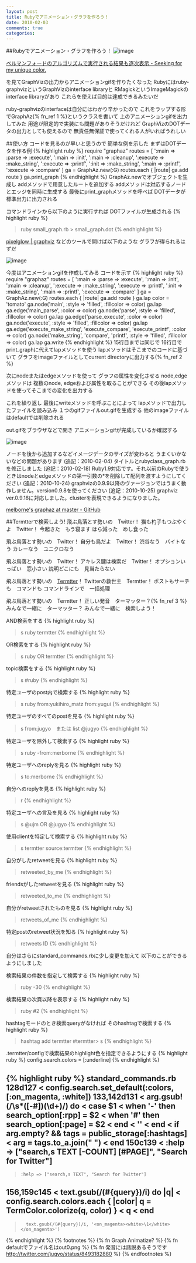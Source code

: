 ```yaml
---
layout: post
title: Rubyでアニメーション・グラフを作ろう！
date: 2010-02-03
comments: true
categories:
---
```


##Rubyでアニメーション・グラフを作ろう！
![image](http://img.f.hatena.ne.jp/images/fotolife/k/keyesberry/20100203/20100203194757.gif)


[ベルマンフォードのアルゴリズムで実行される結果も逐次表示 - Seeking for my unique color.](http://d.hatena.ne.jp/syou6162/20090625/1245895885)

を見てGraphVizの出力からアニメーションgifを作りたくなった
Rubyにはruby-graphvizというGraphVizのinterface libraryと
RMagickというImageMagickのinterface libraryがあり
これらを使えば目的は達成できるみたいだ

ruby-graphvizのinterfaceは自分にはわかり辛かったので
これをラップする形でGraphAz{% fn_ref 1 %}というクラスを書いて
上のアニメーションgifを出力してみた
用途が限定的で実装にも問題がありそうだけれど
GraphVizのDOTデータの出力としても使えるので
無責任無保証で使ってくれる人がいればうれしい

##使い方
コードを見るのが早いと思うので
簡単な例を示した
まずはDOTデータを作る例
{% highlight ruby %}
require "graphaz"
routes = [
  ':main => :parse => :execute',
  ':main => :init',
  ':main => :cleanup',
  ':execute => :make_string',
  ':execute => :printf',
  ':init => :make_string',
  ':main => :printf',
  ':execute => :compare'
  ]
ga = GraphAz.new(:G)
routes.each { |route| ga.add route }
ga.print_graph
{% endhighlight %}
GraphAz.newでオブジェクトを生成し
addメソッドで用意したルートを追加する
addメソッドは対応するノードとエッジを同時に生成する
最後にprint_graphメソッドを呼べば
DOTデータが標準出力に出力される

コマンドラインから以下のように実行すれば
DOTファイルが生成される
{% highlight ruby %}
> ruby small_graph.rb > small_graph.dot
{% endhighlight %}

[pixelglow | graphviz](http://www.pixelglow.com/graphviz/)
などのツールで開けば以下のような
グラフが得られるはずだ

![image](http://img.f.hatena.ne.jp/images/fotolife/k/keyesberry/20100203/20100203194922.png)


今度はアニメーションgifを作成してみる
コードを示す
{% highlight ruby %}
require "graphaz"
routes = [
  ':main => :parse => :execute',
  ':main => :init',
  ':main => :cleanup',
  ':execute => :make_string',
  ':execute => :printf',
  ':init => :make_string',
  ':main => :printf',
  ':execute => :compare'
  ]
ga = GraphAz.new(:G)
routes.each { |route| ga.add route }
ga.lap
color = 'tomato'
ga.node('main', :style => 'filled', :fillcolor => color)
ga.lap
ga.edge('main_parse', :color => color)
ga.node('parse', :style => 'filled', :fillcolor => color)
ga.lap
ga.edge('parse_execute', :color => color)
ga.node('execute', :style => 'filled', :fillcolor => color)
ga.lap
ga.edge('execute_make_string', 'execute_compare', 'execute_printf', :color => color)
ga.node('make_string', 'compare', 'printf', :style => 'filled', :fillcolor => color)
ga.lap
ga.write
{% endhighlight %}
15行目までは同じで
16行目でprint_graphに代えてlapメソッドを使う
lapメソッドはそこまでのコードに基づいて
グラフをimageファイルとしてcurrent directoryに出力する{% fn_ref 2 %}

次にnodeまたはedgeメソッドを使って
グラフの属性を変化させる
node,edgeメソッドは
複数のnode, edgeおよび属性を取ることができる
その後lapメソッドを使ってそこまでの変化を出力する

これを繰り返し
最後にwriteメソッドを呼ぶことによって
lapメソッドで出力したファイルを読み込み
１つのgifファイルout.gifを生成する
他のimageファイルはdefaultでは削除される

out.gifをブラウザなどで開き
アニメーションgifが完成しているか確認する

![image](http://img.f.hatena.ne.jp/images/fotolife/k/keyesberry/20100203/20100203194956.gif)


ノードを後から追加するなどイメージデータのサイズが変わると
うまくいかないなどの問題があります
(追記：2010-02-04) タイトルとrubyclass_graph.rbを修正しました
(追記：2010-02-18) Ruby1.9対応です。それ以前のRubyで使うときはnodeとedgeメソッドの第一引数の*を削除して配列を渡すようにしてください
(追記：2010-10-24) graphvizの0.9.9以降のヴァージョンではうまく動作しません。version0.9.8を使ってください
(追記：2010-10-25) graphviz ver.0.9.18に対応しました。clusterを表現できるようになりました。

[melborne's graphaz at master - GitHub](http://github.com/melborne/graphaz)

##Termtterで検索しよう!
飛ぶ鳥落とす勢いの　Twitter！
猫も杓子もつぶやくよ　Twitter！
今起きた　もう寝ます
はら減った　めし食った

飛ぶ鳥落とす勢いの　Twitter！
自分も鳥だよ　Twitter！
渋谷なう　バイトなう
カレーなう　ユニクロなう

飛ぶ鳥落とす勢いの　Twitter！
アキレス腱は検索だ　Twitter！
オプションいっぱい　窓小さい
説明どこにも　見当たらない

飛ぶ鳥落とす勢いの　[Termtter](http://termtter.org/)！
Twitterの救世主　Termtter！
ポストもサーチも　コマンドも
コマンドラインで　一括処理

飛ぶ鳥落とす勢いの　Termtter！
正しい発音　ターマッター？{% fn_ref 3 %}
みんなで一緒に　ターマッター？
みんなで一緒に　検索しよう！

AND検索をする
{% highlight ruby %}
> s ruby termtter
{% endhighlight %}

OR検索をする
{% highlight ruby %}
> s ruby OR termtter
{% endhighlight %}

topic検索をする
{% highlight ruby %}
> s #ruby
{% endhighlight %}

特定ユーザのpost内で検索する
{% highlight ruby %}
> s ruby from:yukihiro_matz from:yugui
{% endhighlight %}

特定ユーザのすべてのpostを見る
{% highlight ruby %}
> s from:jugyo　または list @jugyo
{% endhighlight %}

特定ユーザを除外して検索する
{% highlight ruby %}
> s ruby -from:merborne
{% endhighlight %}

特定ユーザへのreplyを見る
{% highlight ruby %}
> s to:merborne
{% endhighlight %}

自分へのreplyを見る
{% highlight ruby %}
> r
{% endhighlight %}

特定ユーザへの言及を見る
{% highlight ruby %}
> s @ujm OR @jugyo
{% endhighlight %}

使用clientを特定して検索する
{% highlight ruby %}
> s termtter source:termtter
{% endhighlight %}

自分がしたretweetを見る
{% highlight ruby %}
> retweeted_by_me
{% endhighlight %}

friendsがしたretweetを見る
{% highlight ruby %}
> retweeted_to_me
{% endhighlight %}

自分がretweetされたものを見る
{% highlight ruby %}
> retweets_of_me
{% endhighlight %}

特定postのretweet状況を知る
{% highlight ruby %}
> retweets ID
{% endhighlight %}

自分はさらにstandard_commands.rbに少し変更を加えて
以下のことができるようにしました

検索結果の件数を指定して検索する
{% highlight ruby %}
> ruby -30
{% endhighlight %}

検索結果の次頁以降を表示する
{% highlight ruby %}
> ruby #2
{% endhighlight %}

hashtagモードのとき検索queryがなければ
そのhashtagで検索する
{% highlight ruby %}
> hashtag add termtter
#termtter> s
{% endhighlight %}

.termtter/configで検索結果のhighlight色を指定できるようにする
{% highlight ruby %}
 config.search.colors = [:underline]
{% endhighlight %}

{% highlight ruby %}
standard_commands.rb
128d127
<   config.search.set_default(:colors, [:on_magenta, :white])
133,142d131
<       arg.gsub!(/\s*([-#])(\d+)/) do
<         case $1
<         when '-' then search_option[:rpp] = $2
<         when '#' then search_option[:page] = $2
<         end
<         ''
<       end
<       if arg.empty? && tags = public_storage[:hashtags]
<         arg = tags.to_a.join(" ") 
<       end
150c139
<     :help => ["search,s TEXT [-COUNT] [#PAGE]", "Search for Twitter"]
---
>     :help => ["search,s TEXT", "Search for Twitter"]
156,159c145
<       text.gsub(/(#{query})/i) do |q|
<         config.search.colors.each { |color| q = TermColor.colorize(q, color) }
<         q
<       end
---
>       text.gsub(/(#{query})/i, '<on_magenta><white>\1</white></on_magenta>')
{% endhighlight %}
{% footnotes %}
   {% fn Graph Animatize? %}
   {% fn defaultでファイル名はout0.png %}
   {% fn 発音には諸説あるそうです http://twitter.com/jugyo/status/8493182880 %}
{% endfootnotes %}
